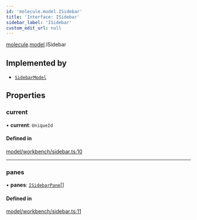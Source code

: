 ```yaml
---
id: 'molecule.model.ISidebar'
title: 'Interface: ISidebar'
sidebar_label: 'ISidebar'
custom_edit_url: null
---
```


[molecule](../namespaces/molecule).[model](../namespaces/molecule.model).ISidebar

## Implemented by

-   [`SidebarModel`](../classes/molecule.model.SidebarModel)

## Properties

### current

• **current**: `UniqueId`

#### Defined in

[model/workbench/sidebar.ts:10](https://github.com/DTStack/molecule/blob/ff1a27ef/src/model/workbench/sidebar.ts#L10)

---

### panes

• **panes**: [`ISidebarPane`](molecule.model.ISidebarPane)[]

#### Defined in

[model/workbench/sidebar.ts:11](https://github.com/DTStack/molecule/blob/ff1a27ef/src/model/workbench/sidebar.ts#L11)
